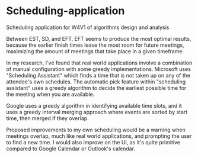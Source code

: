 # Scheduling-application
Scheduling application for W4V1 of algorithms design and analysis


Between EST, SD, and EFT, EFT seems to produce the most optimal results, because the earlier finish times leave the most room for future meetings, maximizing the amount of meetings that take place in a given timeframe.

In my research, I've found that real world applications involve a combination of manual configuration with some greedy implementations. Microsoft uses "Scheduling Assistant" which finds a time that is not taken up on any of the attendee's own schedules. The automatic pick feature within "scheduling assistant" uses a greedy algorithm to decide the earliest possible time for the meeting when you are available.

Google uses a greedy algorithm in identifying available time slots, and it uses a greedy interval merging approach where events are sorted by start time, then merged if they overlap.

Proposed improvements to my own scheduling would be a warning when meetings overlap, much like real world applications, and prompting the user to find a new time. I would also improve on the UI, as it's quite primitive compared to Google Calendar or Outlook's calendar.
